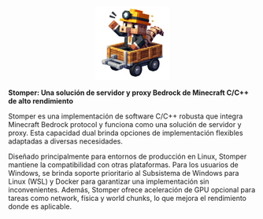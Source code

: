 <div align="center">
    <img src="assets/stomper.webp" width="150px" height="150px" alt="banner">
</div>

**Stomper: Una solución de servidor y proxy Bedrock de Minecraft C/C++ de alto rendimiento**

Stomper es una implementación de software C/C++ robusta que integra Minecraft Bedrock protocol y funciona como una
solución de servidor y proxy. Esta capacidad dual brinda opciones de implementación flexibles adaptadas a diversas necesidades.

Diseñado principalmente para entornos de producción en Linux, Stomper mantiene la compatibilidad con otras plataformas.
Para los usuarios de Windows, se brinda soporte prioritario al Subsistema de Windows para Linux (WSL) y Docker para
garantizar una implementación sin inconvenientes.
Además, Stomper ofrece aceleración de GPU opcional para tareas como network, física y world chunks, lo que mejora el
rendimiento donde es aplicable.